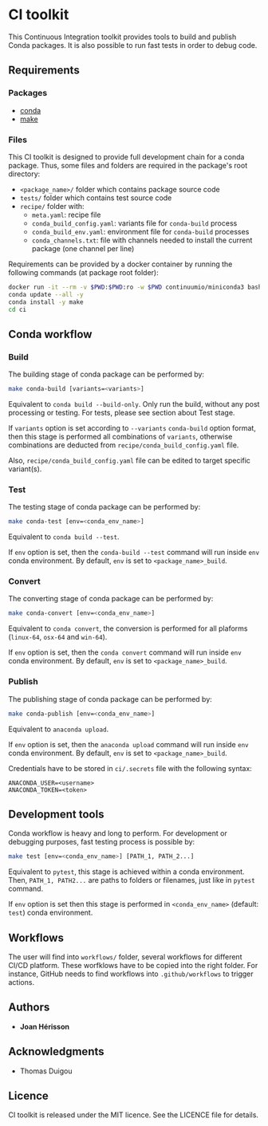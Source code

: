 # CI toolkit

This Continuous Integration toolkit provides tools to build and publish Conda packages. It is also possible to run fast tests in order to debug code.

## Requirements

### Packages
* [conda](https://docs.conda.io)
* [make](https://www.gnu.org/software/make)

### Files
This CI toolkit is designed to provide full development chain for a conda package. Thus, some files and folders are required in the package's root directory:
* `<package_name>/` folder which contains package source code
* `tests/` folder which contains test source code
* `recipe/` folder with:
  * `meta.yaml`: recipe file
  * `conda_build_config.yaml`: variants file for `conda-build` process
  * `conda_build_env.yaml`: environment file for `conda-build` processes
  * `conda_channels.txt`: file with channels needed to install the current package (one channel per line)

Requirements can be provided by a docker container by running the following commands (at package root folder):
```bash
docker run -it --rm -v $PWD:$PWD:ro -w $PWD continuumio/miniconda3 bash
conda update --all -y
conda install -y make
cd ci
```

## Conda workflow

### Build
The building stage of conda package can be performed by:
```bash
make conda-build [variants=<variants>]
```
Equivalent to `conda build --build-only`. Only run the build, without  any  post  processing  or  testing. For tests, please see section about Test stage.

If `variants` option is set according to `--variants` `conda-build` option format, then this stage is performed all combinations of `variants`, otherwise combinations are deducted from `recipe/conda_build_config.yaml` file.

Also, `recipe/conda_build_config.yaml` file can be edited to target specific variant(s).



### Test
The testing stage of conda package can be performed by:
```bash
make conda-test [env=<conda_env_name>]
```
Equivalent to `conda build --test`.

If `env` option is set, then the `conda-build --test` command will run inside `env` conda environment. By default, `env` is set to `<package_name>_build`.

### Convert
The converting stage of conda package can be performed by:
```bash
make conda-convert [env=<conda_env_name>]
```
Equivalent to `conda convert`, the conversion is performed for all plaforms (`linux-64`, `osx-64` and `win-64`).

If `env` option is set, then the `conda convert` command will run inside `env` conda environment. By default, `env` is set to `<package_name>_build`.


### Publish

The publishing stage of conda package can be performed by:
```bash
make conda-publish [env=<conda_env_name>]
```
Equivalent to `anaconda upload`.

If `env` option is set, then the `anaconda upload` command will run inside `env` conda environment. By default, `env` is set to `<package_name>_build`.

Credentials have to be stored in `ci/.secrets` file with the following syntax:
```
ANACONDA_USER=<username>
ANACONDA_TOKEN=<token>
```

## Development tools
Conda workflow is heavy and long to perform. For development or debugging purposes, fast testing process is possible by:
```bash
make test [env=<conda_env_name>] [PATH_1, PATH_2...]
```
Equivalent to `pytest`, this stage is achieved within a conda environment. Then, `PATH_1, PATH2...` are paths to folders or filenames, just like in `pytest` command.

If `env` option is set then this stage is performed in `<conda_env_name>` (default: `test`) conda environment.

## Workflows
The user will find into `workflows/` folder, several workflows for different CI/CD platform. These worfklows have to be copied into the right folder. For instance, GitHub needs to find workflows into `.github/workflows` to trigger actions.

## Authors

* **Joan Hérisson**

## Acknowledgments

* Thomas Duigou


## Licence
CI toolkit is released under the MIT licence. See the LICENCE file for details.
